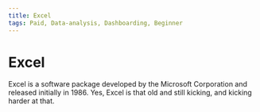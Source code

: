 ```yaml
---
title: Excel
tags: Paid, Data-analysis, Dashboarding, Beginner
---
```

# Excel
Excel is a software package developed by the Microsoft Corporation and released initially in 1986. Yes, Excel is that old and still kicking, and kicking harder at that.
